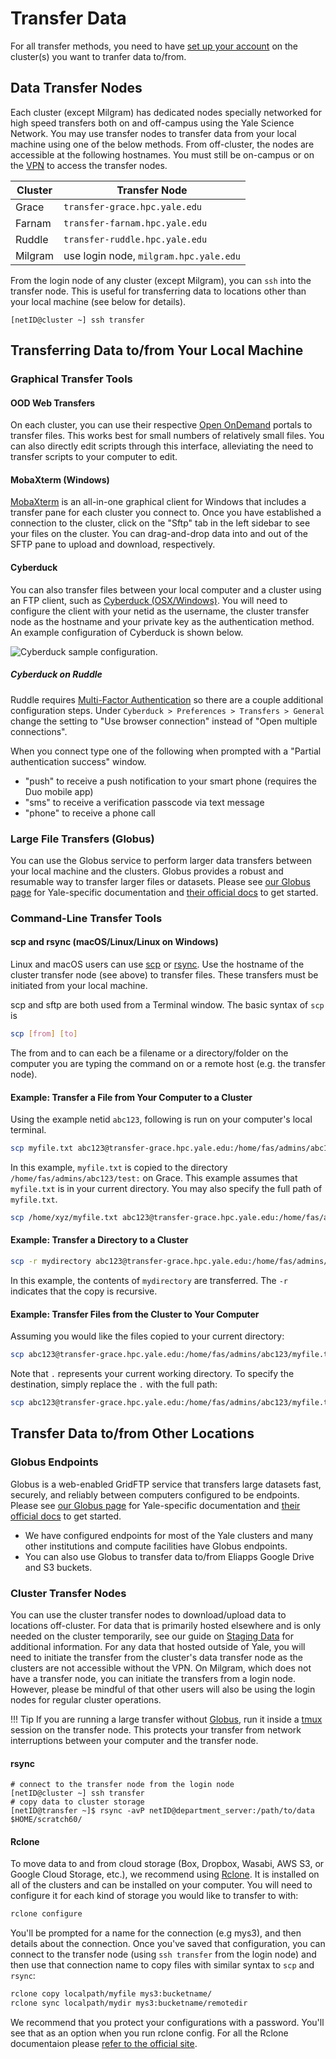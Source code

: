 # Transfer Data

For all transfer methods, you need to have [set up your account](/clusters-at-yale/access) on the cluster(s) you want to tranfer data to/from.

## Data Transfer Nodes

Each cluster (except Milgram) has dedicated nodes specially networked for high speed transfers both on and off-campus using the Yale Science Network. You may use transfer nodes to transfer data from your local machine using one of the below methods. From off-cluster, the nodes are accessible at the following hostnames. You must still be on-campus or on the [VPN](/clusters-at-yale/access/vpn/) to access the transfer nodes.

| Cluster   | Transfer Node                          |
|-----------|----------------------------------------|
| Grace     | `transfer-grace.hpc.yale.edu`          |
| Farnam    | `transfer-farnam.hpc.yale.edu`         |
| Ruddle    | `transfer-ruddle.hpc.yale.edu`         |
| Milgram   | use login node, `milgram.hpc.yale.edu` |

From the login node of any cluster (except Milgram), you can `ssh` into the transfer node. This is useful for transferring data to locations other than your local machine (see below for details).

```
[netID@cluster ~] ssh transfer
```


## Transferring Data to/from Your Local Machine

### Graphical Transfer Tools

#### OOD Web Transfers

On each cluster, you can use their respective [Open OnDemand](/clusters-at-yale/access/ood/#File-Browser) portals to transfer files. This works best for small numbers of relatively small files. You can also directly edit scripts through this interface, alleviating the need to transfer scripts to your computer to edit.

#### MobaXterm (Windows)

[MobaXterm](/clusters-at-yale/access/#windows) is an all-in-one graphical client for Windows that includes a transfer pane for each cluster you connect to. Once you have established a connection to the cluster, click on the "Sftp" tab in the left sidebar to see your files on the cluster. You can drag-and-drop data into and out of the SFTP pane to upload and download, respectively.

#### Cyberduck

You can also transfer files between your local computer and a cluster using an FTP client, such as [Cyberduck (OSX/Windows)](https://cyberduck.io/). You will need to configure the client with your netid as the username, the cluster transfer node as the hostname and your private key as the authentication method. An example configuration of Cyberduck is shown below.

![Cyberduck sample configuration.](/img/cyberduck.png)

##### Cyberduck on Ruddle

Ruddle requires [Multi-Factor Authentication](/clusters-at-yale/access/mfa) so there are a couple additional configuration steps. Under `Cyberduck > Preferences > Transfers > General` change the setting to "Use browser connection" instead of "Open multiple connections".

When you connect type one of the following when prompted with a "Partial authentication success" window.

* "push" to receive a push notification to your smart phone (requires the Duo mobile app)
* "sms" to receive a verification passcode via text message
* "phone" to receive a phone call

### Large File Transfers (Globus)

You can use the Globus service to perform larger data transfers between your local machine and the clusters. Globus provides a robust and resumable way to transfer larger files or datasets. Please see [our Globus page](/clusters-at-yale/data/globus) for Yale-specific documentation and [their official docs](https://docs.globus.org/how-to) to get started.

### Command-Line Transfer Tools

#### scp and rsync (macOS/Linux/Linux on Windows)

Linux and macOS users can use [scp](https://linux.die.net/man/1/scp) or [rsync](http://linux.die.net/man/1/rsync). Use the hostname of the cluster transfer node (see above) to transfer files. These transfers must be initiated from your local machine.

scp and sftp are both used from a Terminal window. The basic syntax of `scp` is

``` bash
scp [from] [to]
```

The from and to can each be a filename or a directory/folder on the computer you are typing the command on or a remote host (e.g. the transfer node).

#### Example: Transfer a File from Your Computer to a Cluster

Using the example netid `abc123`, following is run on your computer's local terminal.

``` bash
scp myfile.txt abc123@transfer-grace.hpc.yale.edu:/home/fas/admins/abc123/test
```

In this example, `myfile.txt` is copied to the directory `/home/fas/admins/abc123/test:` on Grace. This example assumes that `myfile.txt` is in your current directory. You may also specify the full path of `myfile.txt`.

``` bash
scp /home/xyz/myfile.txt abc123@transfer-grace.hpc.yale.edu:/home/fas/admins/abc123/test
```

#### Example: Transfer a Directory to a Cluster

``` bash
scp -r mydirectory abc123@transfer-grace.hpc.yale.edu:/home/fas/admins/abc123/test
```

In this example, the contents of `mydirectory` are transferred. The `-r` indicates that the copy is recursive.

#### Example: Transfer Files from the Cluster to Your Computer

Assuming you would like the files copied to your current directory:

``` bash
scp abc123@transfer-grace.hpc.yale.edu:/home/fas/admins/abc123/myfile.txt .
```

Note that `.` represents your current working directory.
To specify the destination, simply replace the `.` with the full path:

``` bash
scp abc123@transfer-grace.hpc.yale.edu:/home/fas/admins/abc123/myfile.txt /path/myfolder
```

## Transfer Data to/from Other Locations 

### Globus Endpoints

Globus is a web-enabled GridFTP service that transfers large datasets fast, securely, and reliably between computers configured to be endpoints. Please see [our Globus page](/clusters-at-yale/data/globus) for Yale-specific documentation and [their official docs](https://docs.globus.org/how-to) to get started.

*  We have configured endpoints for most of the Yale clusters and many other institutions and compute facilities have Globus endpoints. 
* You can also use Globus to transfer data to/from Eliapps Google Drive and S3 buckets.

### Cluster Transfer Nodes

You can use the cluster transfer nodes to download/upload data to locations off-cluster. For data that is primarily hosted elsewhere and is only needed on the cluster temporarily, see our guide on [Staging Data](/clusters-at-yale/data/staging) for additional information. For any data that hosted outside of Yale, you will need to initiate the transfer from the cluster's data transfer node as the clusters are not accessible without the VPN. On Milgram, which does not have a transfer node, you can initiate the transfers from a login node. However, please be mindful of that other users will also be using the login nodes for regular cluster operations.

!!! Tip
    If you are running a large transfer without [Globus](/clusters-at-yale/data/globus), run it inside a [tmux](/clusters-at-yale/guides/tmux/) session on the transfer node. This protects your transfer from network interruptions between your computer and the transfer node.

#### rsync

```
# connect to the transfer node from the login node
[netID@cluster ~] ssh transfer
# copy data to cluster storage
[netID@transfer ~]$ rsync -avP netID@department_server:/path/to/data $HOME/scratch60/
```

#### Rclone

To move data to and from cloud storage (Box, Dropbox, Wasabi, AWS S3, or Google Cloud Storage, etc.), we recommend using [Rclone](https://rclone.org/). It is installed on all of the clusters and can be installed on your computer. You will need to configure it for each kind of storage you would like to transfer to with:

```bash
rclone configure
```

You'll be prompted for a name for the connection (e.g mys3), and then details about the connection.  Once you've saved that configuration, you can connect to the transfer node (using `ssh transfer` from the login node) and then use that connection name to copy files with similar syntax to `scp` and `rsync`:

```bash
rclone copy localpath/myfile mys3:bucketname/
rclone sync localpath/mydir mys3:bucketname/remotedir
```

We recommend that you protect your configurations with a password. You'll see that as an option when you run rclone config. For all the Rclone documentaion please [refer to the official site](https://rclone.org/docs/).
